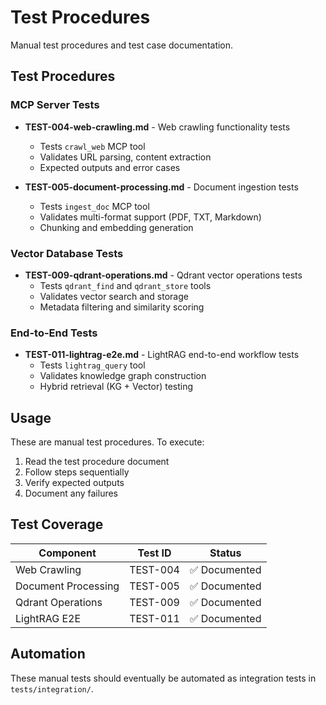 # Test Procedures

Manual test procedures and test case documentation.

## Test Procedures

### MCP Server Tests
- **TEST-004-web-crawling.md** - Web crawling functionality tests
  - Tests `crawl_web` MCP tool
  - Validates URL parsing, content extraction
  - Expected outputs and error cases

- **TEST-005-document-processing.md** - Document ingestion tests
  - Tests `ingest_doc` MCP tool
  - Validates multi-format support (PDF, TXT, Markdown)
  - Chunking and embedding generation

### Vector Database Tests
- **TEST-009-qdrant-operations.md** - Qdrant vector operations tests
  - Tests `qdrant_find` and `qdrant_store` tools
  - Validates vector search and storage
  - Metadata filtering and similarity scoring

### End-to-End Tests
- **TEST-011-lightrag-e2e.md** - LightRAG end-to-end workflow tests
  - Tests `lightrag_query` tool
  - Validates knowledge graph construction
  - Hybrid retrieval (KG + Vector) testing

## Usage

These are manual test procedures. To execute:

1. Read the test procedure document
2. Follow steps sequentially
3. Verify expected outputs
4. Document any failures

## Test Coverage

| Component | Test ID | Status |
|-----------|---------|--------|
| Web Crawling | TEST-004 | ✅ Documented |
| Document Processing | TEST-005 | ✅ Documented |
| Qdrant Operations | TEST-009 | ✅ Documented |
| LightRAG E2E | TEST-011 | ✅ Documented |

## Automation

These manual tests should eventually be automated as integration tests in `tests/integration/`.

